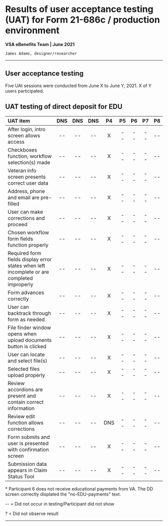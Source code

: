 # Results of user acceptance testing (UAT) for Form 21-686c / production environment
**VSA eBenefits Team | June 2021**

`James Adams, designer/researcher`

---

## User acceptance testing
Five UAt sessions were conducted from June X to June Y, 2021. X of Y users participated.

## UAT testing of direct deposit for EDU

| UAT item | DNS | DNS | DNS | P4 | P5 | P6 | P7 | P8 |
| :--- | :---: | :---: | :---: | :---: | :---: | :---: | :---: | :---: |
| After login, intro screen allows access | -- | -- | -- | X | -- | -- | -- | -- |
| Checkboxes function, workflow selection(s) made | -- | -- | -- | X | -- | -- | -- | -- |
| Veteran info screen presents correct user data | -- | -- | -- | X | -- | -- | -- | -- |
| Address, phone and email are pre-filled | -- | -- | -- | X | -- | -- | -- | -- |
| User can make corrections and proceed | -- | -- | -- | X | -- | -- | -- | -- |
| Chosen workflow form fields function properly | -- | -- | -- | X | -- | -- | -- | -- |
| Required form fields display error states when left incomplete or are completed improperly | -- | -- | -- | X | -- | -- | -- | -- |
| Form advances correctly | -- | -- | -- | X | -- | -- | -- | -- |
| User can backtrack through form as needed | -- | -- | -- | X | -- | -- | -- | -- |
| File finder window opens when upload documents button is clicked | -- | -- | -- | X | -- | -- | -- | -- |
| User can locate and select file(s) | -- | -- | -- | X | -- | -- | -- | -- |
| Selected files upload properly | -- | -- | -- | X | -- | -- | -- | -- |
| Review accordions are present and contain correct information | -- | -- | -- | X | -- | -- | -- | -- |
| Review edit function allows corrections | -- | -- | -- | DNS | -- | -- | -- | -- |
| Form submits and user is presented with confirmation screen | -- | -- | -- | X | -- | -- | -- | -- |
| Submission data appears in Claim Status Tool | -- | -- | -- | X | -- | -- | -- | -- |

\* Participant 6 does not receive educational payments from VA. The DD screen correctly displated the "no-EDU-payments" text.

-- = Did not occur in testing/Participant did not show

? = Did not observe result 
<!--
## Conclusion
UAT was successful. The DD-EDU tool preformed well; participants were uniformly satisfied with the appearance and function of the tool. The "cancel" function was not observed during testing. Two potential areas to address are:
- Duration of success message after submitting new bank info
- The location of the success message may need to be in proximity to edit box
-->

---
